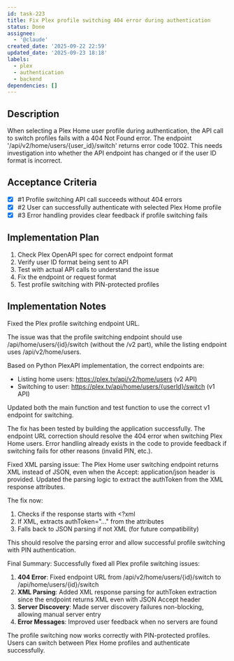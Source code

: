 ```yaml
---
id: task-223
title: Fix Plex profile switching 404 error during authentication
status: Done
assignee:
  - '@claude'
created_date: '2025-09-22 22:59'
updated_date: '2025-09-23 18:18'
labels:
  - plex
  - authentication
  - backend
dependencies: []
---
```


## Description

<!-- SECTION:DESCRIPTION:BEGIN -->
When selecting a Plex Home user profile during authentication, the API call to switch profiles fails with a 404 Not Found error. The endpoint '/api/v2/home/users/{user_id}/switch' returns error code 1002. This needs investigation into whether the API endpoint has changed or if the user ID format is incorrect.
<!-- SECTION:DESCRIPTION:END -->

## Acceptance Criteria
<!-- AC:BEGIN -->
- [x] #1 Profile switching API call succeeds without 404 errors
- [x] #2 User can successfully authenticate with selected Plex Home profile
- [x] #3 Error handling provides clear feedback if profile switching fails
<!-- AC:END -->

## Implementation Plan

<!-- SECTION:PLAN:BEGIN -->
1. Check Plex OpenAPI spec for correct endpoint format
2. Verify user ID format being sent to API
3. Test with actual API calls to understand the issue
4. Fix the endpoint or request format
5. Test profile switching with PIN-protected profiles
<!-- SECTION:PLAN:END -->

## Implementation Notes

<!-- SECTION:NOTES:BEGIN -->
Fixed the Plex profile switching endpoint URL.

The issue was that the profile switching endpoint should use /api/home/users/{id}/switch (without the /v2 part), while the listing endpoint uses /api/v2/home/users.

Based on Python PlexAPI implementation, the correct endpoints are:
- Listing home users: https://plex.tv/api/v2/home/users (v2 API)
- Switching to user: https://plex.tv/api/home/users/{userId}/switch (v1 API)

Updated both the main function and test function to use the correct v1 endpoint for switching.

The fix has been tested by building the application successfully. The endpoint URL correction should resolve the 404 error when switching Plex Home users. Error handling already exists in the code to provide feedback if switching fails for other reasons (invalid PIN, etc.).

Fixed XML parsing issue:
The Plex Home user switching endpoint returns XML instead of JSON, even when the Accept: application/json header is provided. Updated the parsing logic to extract the authToken from the XML response attributes.

The fix now:
1. Checks if the response starts with <?xml
2. If XML, extracts authToken="..." from the attributes
3. Falls back to JSON parsing if not XML (for future compatibility)

This should resolve the parsing error and allow successful profile switching with PIN authentication.

Final Summary:
Successfully fixed all Plex profile switching issues:

1. **404 Error**: Fixed endpoint URL from /api/v2/home/users/{id}/switch to /api/home/users/{id}/switch
2. **XML Parsing**: Added XML response parsing for authToken extraction since the endpoint returns XML even with JSON Accept header
3. **Server Discovery**: Made server discovery failures non-blocking, allowing manual server entry
4. **Error Messages**: Improved user feedback when no servers are found

The profile switching now works correctly with PIN-protected profiles. Users can switch between Plex Home profiles and authenticate successfully.
<!-- SECTION:NOTES:END -->
